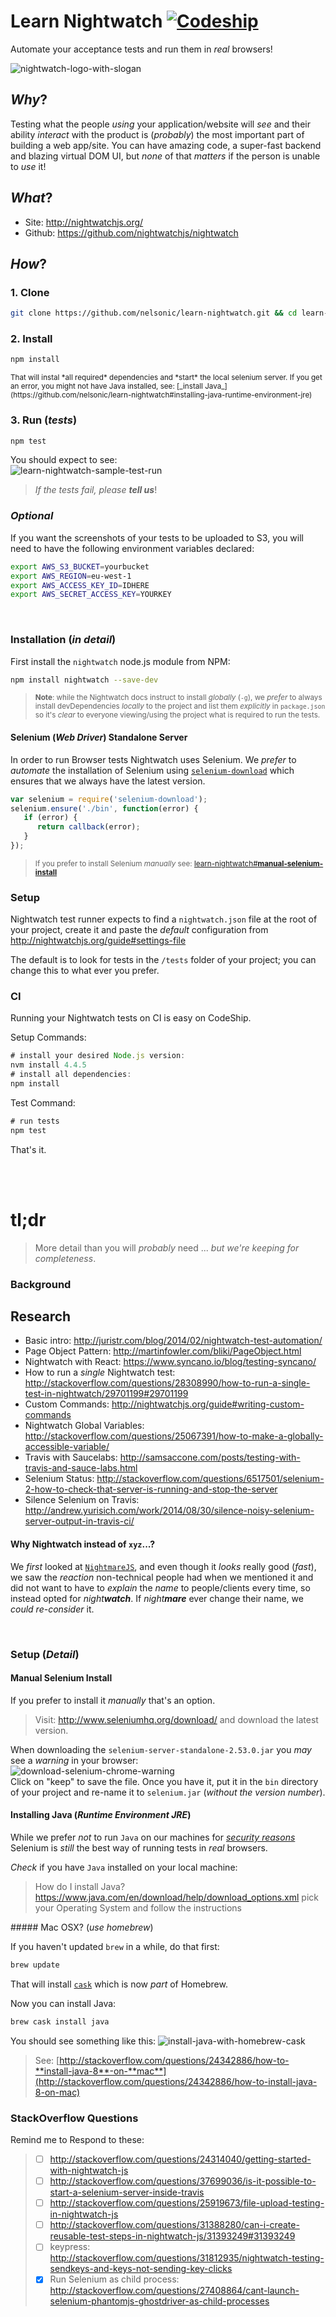 # Learn Nightwatch [![Codeship](https://img.shields.io/codeship/d9151e40-1473-0134-47e0-12348d1f3442.svg?maxAge=2592000)](https://codeship.com/projects/157818)

Automate your acceptance tests and run them in _real_ browsers!

![nightwatch-logo-with-slogan](https://cloud.githubusercontent.com/assets/194400/16045809/099207e2-3242-11e6-99d4-99b227d7a38a.png)


## _Why_?

Testing what the people _using_ your application/website will _see_
and their ability _interact_ with the product is
(_probably_) the most important part of building a web app/site.
You can have amazing code, a super-fast backend and blazing virtual DOM UI,
but _none_ of that _matters_ if the person is unable to _use_ it!

## _What_?

+ Site: http://nightwatchjs.org/
+ Github: https://github.com/nightwatchjs/nightwatch

## _How_?

### 1. Clone

```sh
git clone https://github.com/nelsonic/learn-nightwatch.git && cd learn-nightwatch
```

### 2. Install

```sh
npm install
```
<small>
That will instal *all required* dependencies and *start* the local selenium server.  
If you get an error, you might not have Java installed, see:
[_install Java_](https://github.com/nelsonic/learn-nightwatch#installing-java-runtime-environment-jre)
</small>



### 3. Run (_tests_)

```sh
npm test
```

You should expect to see:  
![learn-nightwatch-sample-test-run](https://cloud.githubusercontent.com/assets/194400/16112379/ffa5df92-33ae-11e6-88f5-b9204d7e6a78.png)

> _If the tests fail, please **tell us**_!


### _Optional_

If you want the screenshots of your tests to be uploaded to S3,
you will need to have the following environment variables declared:
```sh
export AWS_S3_BUCKET=yourbucket
export AWS_REGION=eu-west-1
export AWS_ACCESS_KEY_ID=IDHERE
export AWS_SECRET_ACCESS_KEY=YOURKEY
```


<br />


### Installation (_in detail_)

First install the `nightwatch` node.js module from NPM:

```sh
npm install nightwatch --save-dev
```

> <small>**Note**: while the Nightwatch docs instruct to install _globally_ (`-g`),
we _prefer_ to always install devDependencies _locally_ to the project
and list them _explicitly_ in `package.json` so it's _clear_ to everyone
viewing/using the project what is required to run the tests. </small>


#### Selenium (_Web Driver_) Standalone Server

In order to run Browser tests Nightwatch uses Selenium.
We _prefer_ to _automate_ the installation of Selenium using
[`selenium-download`](https://www.npmjs.com/package/selenium-download)
which ensures that we always have the latest version.

```js
var selenium = require('selenium-download');  
selenium.ensure('./bin', function(error) {  
   if (error) {
      return callback(error);
   }
});
```
>
> <small>If you prefer to install Selenium *manually* see:
 [learn-nightwatch#**manual-selenium-install**](https://github.com/nelsonic/learn-nightwatch#manual-selenium-install)</small>

### Setup

Nightwatch test runner expects to find a `nightwatch.json` file at the root
of your project, create it and paste the _default_ configuration from
http://nightwatchjs.org/guide#settings-file

The default is to look for tests in the `/tests` folder of your project;
you can change this to what ever you prefer.

### CI

Running your Nightwatch tests on CI is easy on CodeShip.

Setup Commands:
```js
# install your desired Node.js version:
nvm install 4.4.5
# install all dependencies:
npm install
```
Test Command:
```js
# run tests
npm test
```
That's it.


<br /> <br />

# tl;dr

> More detail than you will _probably_ need ... _but we're keeping for completeness_.

### Background

## Research

+ Basic intro: http://juristr.com/blog/2014/02/nightwatch-test-automation/
+ Page Object Pattern: http://martinfowler.com/bliki/PageObject.html
+ Nightwatch with React: https://www.syncano.io/blog/testing-syncano/
+ How to run a _single_ Nightwatch test: http://stackoverflow.com/questions/28308990/how-to-run-a-single-test-in-nightwatch/29701199#29701199
+ Custom Commands: http://nightwatchjs.org/guide#writing-custom-commands
+ Nightwatch Global Variables:
http://stackoverflow.com/questions/25067391/how-to-make-a-globally-accessible-variable/
+ Travis with Saucelabs: http://samsaccone.com/posts/testing-with-travis-and-sauce-labs.html
+ Selenium Status:
http://stackoverflow.com/questions/6517501/selenium-2-how-to-check-that-server-is-running-and-stop-the-server
+ Silence Selenium on Travis:
http://andrew.yurisich.com/work/2014/08/30/silence-noisy-selenium-server-output-in-travis-ci/


#### Why Nightwatch instead of `xyz`...?

We _first_ looked at [`NightmareJS`](https://github.com/segmentio/nightmare),
and even though it _looks_ really good (_fast_), we saw the _reaction_
non-technical people had when we mentioned it and did not want to have to _explain_
the _name_ to people/clients every time, so instead opted for _night**watch**_.
If _night**mare**_ ever change their name, we _could re-consider_ it.

<br />

### Setup (*Detail*)

#### Manual Selenium Install

If you prefer to install it _manually_ that's an option.

> Visit: http://www.seleniumhq.org/download/ and download the latest version.

When downloading the `selenium-server-standalone-2.53.0.jar`
you _may_ see a _warning_ in your browser:  
![download-selenium-chrome-warning](https://cloud.githubusercontent.com/assets/194400/16004469/b865583a-3159-11e6-9b6a-40bd754ef209.png)  
Click on "keep" to save the file.
Once you have it, put it in the `bin` directory of your project
and re-name it to `selenium.jar` (_without the version number_).

#### Installing Java (_Runtime Environment JRE_)

While we prefer _not_ to run `Java` on our machines for
[_security reasons_](http://krebsonsecurity.com/tag/java/) Selenium is _still_
the best way of running tests in _real_ browsers.

_Check_ if you have `Java` installed on your local machine:

> How do I install Java? https://www.java.com/en/download/help/download_options.xml
> pick your Operating System and follow the instructions

##### Mac OSX? (_use homebrew_)

If you haven't updated `brew` in a while, do that first:
```sh
brew update
```
That will install [`cask`](https://caskroom.github.io/) which is now _part_ of Homebrew.

Now you can install Java:
```sh
brew cask install java
```
You should see something like this:
![install-java-with-homebrew-cask](https://cloud.githubusercontent.com/assets/194400/16007040/296f1bfc-3168-11e6-8009-8f39b715239d.png)

> See: [http://stackoverflow.com/questions/24342886/how-to-**install-java-8**-on-**mac**](http://stackoverflow.com/questions/24342886/how-to-install-java-8-on-mac)

### StackOverflow Questions

Remind me to Respond to these:
> + [ ] http://stackoverflow.com/questions/24314040/getting-started-with-nightwatch-js
> + [ ] http://stackoverflow.com/questions/37699036/is-it-possible-to-start-a-selenium-server-inside-travis
> + [ ] http://stackoverflow.com/questions/25919673/file-upload-testing-in-nightwatch-js
> + [ ] http://stackoverflow.com/questions/31388280/can-i-create-reusable-test-steps-in-nightwatch-js/31393249#31393249
> + [ ] keypress: http://stackoverflow.com/questions/31812935/nightwatch-testing-sendkeys-and-keys-not-sending-key-clicks
> + [x] Run Selenium as child process: http://stackoverflow.com/questions/27408864/cant-launch-selenium-phantomjs-ghostdriver-as-child-processes
